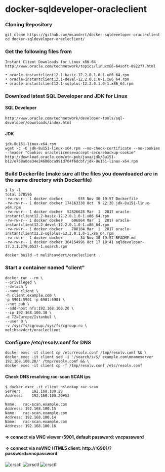 # docker-sqldeveloper-oracleclient

### Cloning Repository

    git clone https://github.com/msavdert/docker-sqldeveloper-oracleclient
    cd docker-sqldeveloper-oracleclient/

### Get the following files from 

    Instant Client Downloads for Linux x86-64
    http://www.oracle.com/technetwork/topics/linuxx86-64soft-092277.html

	• oracle-instantclient12.1-basic-12.2.0.1.0-1.x86_64.rpm
	• oracle-instantclient12.1-devel-12.2.0.1.0-1.x86_64.rpm
	• oracle-instantclient12.1-sqlplus-12.2.0.1.0-1.x86_64.rpm

### Download latest SQL Developer and JDK for Linux

#### SQL Developer
    http://www.oracle.com/technetwork/developer-tools/sql-developer/downloads/index.html
#### JDK
    jdk-8u151-linux-x64.rpm
    wget -c -O jdk-8u151-linux-x64.rpm --no-check-certificate --no-cookies --header "Cookie: oraclelicense=accept-securebackup-cookie" http://download.oracle.com/otn-pub/java/jdk/8u151-b12/e758a0de34e24606bca991d704f6dcbf/jdk-8u151-linux-x64.rpm

### Build Dockerfile (make sure all the files you downloaded are in the same directory with Dockerfile)

    $ ls -l
    total 578596
    -rw-rw-r-- 1 docker docker       935 Nov 30 19:57 Dockerfile
    -rw-rw-r-- 1 docker docker 174163338 Oct  9 22:30 jdk-8u151-linux-x64.rpm
    -rw-rw-r-- 1 docker docker  52826628 Mar  1  2017 oracle-instantclient12.2-basic-12.2.0.1.0-1.x86_64.rpm
    -rw-rw-r-- 1 docker docker    606864 Mar  1  2017 oracle-instantclient12.2-devel-12.2.0.1.0-1.x86_64.rpm
    -rw-rw-r-- 1 docker docker    708104 Mar  1  2017 oracle-instantclient12.2-sqlplus-12.2.0.1.0-1.x86_64.rpm
    -rw-rw-r-- 1 docker docker        34 Nov 30 19:57 README.md
    -rw-rw-r-- 1 docker docker 364154996 Oct 17 18:41 sqldeveloper-17.3.1.279.0537-1.noarch.rpm
    
    docker build -t melihsavdert/oracleclient .

### Start a container named "client"

    docker run --rm \
    --privileged \
    --detach \
    --name client \
    -h client.example.com \
    -p 5901:5901 -p 6901:6901 \
    --net pub \
    --add-host nfs:192.168.100.20 \
    --ip 192.168.100.30 \
    -e TZ=Europe/Istanbul \
    --user 0 \
    -v /sys/fs/cgroup:/sys/fs/cgroup:ro \
    melihsavdert/oracleclient

### Configure /etc/resolv.conf for DNS
    
    docker exec -it client cp /etc/resolv.conf /tmp/resolv.conf && \
    docker exec -it client sed -i '/search/s/$/ example.com\nnameserver 192.168.100.20/' /tmp/resolv.conf && \
    docker exec -it client cp -f /tmp/resolv.conf /etc/resolv.conf
  
  #### Check DNS resolving rac-scan SCAN ips
  
    $ docker exec -it client nslookup rac-scan
    Server:		192.168.100.20
    Address:	192.168.100.20#53

    Name:	rac-scan.example.com
    Address: 192.168.100.15
    Name:	rac-scan.example.com
    Address: 192.168.100.14
    Name:	rac-scan.example.com
    Address: 192.168.100.16

#### => connect via VNC viewer <ip-address>:5901, default password: vncpassword
#### => connect via noVNC HTML5 client: http://<ip-address>:6901/?password=vncpassword

![crsctl](https://image.prntscr.com/image/nbnN54kVT5ahaaLCxnB4YQ.png)
![crsctl](https://image.prntscr.com/image/aCT0bC5XQ8uEKPK7mTLEuA.png)
![crsctl](https://image.prntscr.com/image/I6Jg8gsBT_WqqOEJuAfK9A.png)

